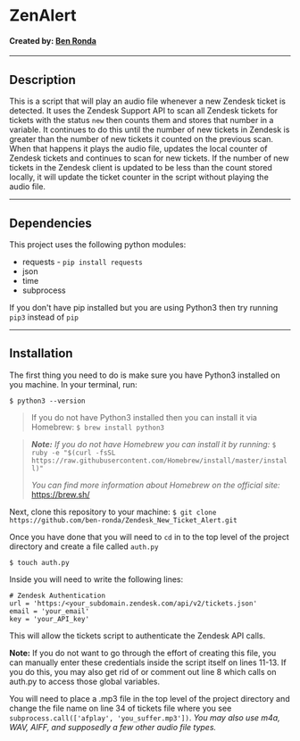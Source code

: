 # ZenAlert
#### Created by: [Ben Ronda](https://github.com/ben-ronda)
***
## Description

This is a script that will play an audio file whenever a new Zendesk ticket is detected. It uses the Zendesk Support API to scan all Zendesk tickets for tickets with the status `new` then counts them and stores that number in a variable. It continues to do this until the number of new tickets in Zendesk is greater than the number of new tickets it counted on the previous scan. When that happens it plays the audio file, updates the local counter of Zendesk tickets and continues to scan for new tickets. If the number of new tickets in the Zendesk client is updated to be less than the count stored locally, it will update the ticket counter in the script without playing the audio file.

***
## Dependencies

This project uses the following python modules:
* requests - `pip install requests`
* json
* time
* subprocess

If you don't have pip installed but you are using Python3 then try running `pip3` instead of `pip`

***
## Installation

The first thing you need to do is make sure you have Python3 installed on you machine. In your terminal, run:

`$ python3 --version`
>If you do not have Python3 installed then you can install it via Homebrew:
>`$ brew install python3`

>___Note:___ _If you do not have Homebrew you can install it by running:_
>`$ ruby -e "$(curl -fsSL https://raw.githubusercontent.com/Homebrew/install/master/install)"`
>
>_You can find more information about Homebrew on the official site:_ https://brew.sh/

Next, clone this repository to your machine: `$ git clone https://github.com/ben-ronda/Zendesk_New_Ticket_Alert.git`

Once you have done that you will need to `cd` in to the top level of the project directory and create a file called `auth.py`

`$ touch auth.py`

Inside you will need to write the following lines:

    # Zendesk Authentication
    url = 'https:/<your_subdomain.zendesk.com/api/v2/tickets.json'
    email = 'your_email'
    key = 'your_API_key'

This will allow the tickets script to authenticate the Zendesk API calls.

__Note:__ If you do not want to go through the effort of creating this file, you can manually enter these credentials inside the script itself on lines 11-13. If you do this, you may also get rid of or comment out line 8 which calls on auth.py to access those global variables.

You will need to place a .mp3 file in the top level of the project directory and change the file name on line 34 of tickets file where you see `subprocess.call(['afplay', 'you_suffer.mp3'])`. _You may also use m4a, WAV, AIFF, and supposedly a few other audio file types._
